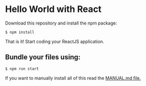 # Hello World with React

Download this repository and install the npm package:
```
$ npm install
```
That is it! Start coding your ReactJS application.

## Bundle your files using:
```
$ npm run start
```
If you want to manually install all of this read the [MANUAL.md file.](/master/MANUAL.md)